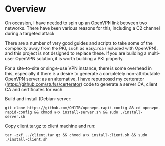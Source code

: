 # Overview

On occasion, I have needed to spin up an OpenVPN link between two networks. There have been various reasons for this, including a C2 channel during a targeted attack.

There are a number of very good guides and scripts to take some of the complexity away from the PKI, such as easy_rsa (included with OpenVPN), and this project is not designed to replace these. If you are building a multi-user OpenVPN solution, it is worth building a PKI properly. 

For a site-to-site or single-use VPN instance, there is some overhead in this, especially if there is a desire to generate a completely non-attributable OpenVPN server; as an alternative, I have repurposed my certerator (https://github.com/stufus/certerator) code to generate a server CA, client CA and certificates for each.

Build and install (Debian) server:
```
git clone https://github.com/OH1TR/openvpn-rapid-config && cd openvpn-rapid-config && chmod a+x install-server.sh && sudo ./install-server.sh
```

Copy client.tar.gz to client machine and run:
```
tar -zxf ../client.tar.gz && chmod a+x install-client.sh && sudo ./install-client.sh
```
